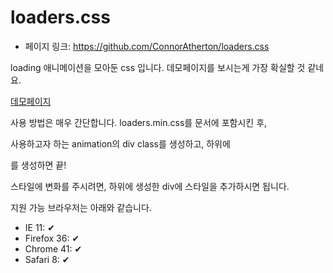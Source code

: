 loaders.css
==================================================
- 페이지 링크: https://github.com/ConnorAtherton/loaders.css

loading 애니메이션을 모아둔 css 입니다. 데모페이지를 보시는게 가장 확실할 것 같네요.

[데모페이지](http://connoratherton.com/loaders)

사용 방법은 매우 간단합니다. loaders.min.css를 문서에 포함시킨 후,

사용하고자 하는 animation의 div class를 생성하고, 하위에 <div>를 생성하면 끝!

스타일에 변화를 주시려면, 하위에 생성한 div에 스타일을 추가하시면 됩니다.

지원 가능 브라우저는 아래와 같습니다.

- IE 11: ✔  
- Firefox 36: ✔ 
- Chrome 41: ✔
- Safari 8: ✔
